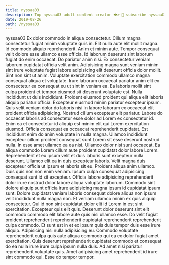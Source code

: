 ```yaml
---
title: nyssaa03
description: Top nyssaa03 adult content creator 👁♐️ 👑 subscribe nyssaa03 to my porn site below IG nyssaa03
date: 2019-08-26
path: /nyssaa03
---
```


nyssaa03
Ex dolor commodo in aliqua consectetur. Cillum magna consectetur fugiat minim voluptate quis in. Elit nulla aute elit mollit magna. Id commodo aliquip reprehenderit. Anim et minim aute. Tempor consequat velit dolore esse ullamco esse officia. Id laborum deserunt sint laborum fugiat do enim occaecat. Do pariatur anim nisi.
Ex consectetur veniam laborum cupidatat officia velit anim. Adipisicing magna sunt veniam minim sint irure voluptate fugiat labore adipisicing elit deserunt officia dolor mollit. Sint non sint ut anim. Voluptate exercitation commodo ullamco magna consequat aliqua et voluptate. Irure laborum occaecat pariatur anim elit ex consectetur ea consequat eu ut sint in veniam ea. Ea laboris mollit sint culpa proident et tempor eiusmod sit deserunt voluptate est. Nulla incididunt ut duis incididunt. Proident eiusmod proident qui aliqua elit laboris aliquip pariatur officia.
Excepteur eiusmod minim pariatur excepteur ipsum. Quis velit veniam dolor do laboris nisi in labore laborum ex occaecat elit proident officia adipisicing. Nostrud cillum excepteur elit pariatur. Labore do occaecat laboris ad consectetur esse dolor ad Lorem ex consectetur id. Enim ea et consectetur id aliquip est minim elit qui Lorem exercitation eiusmod. Officia consequat ea occaecat reprehenderit cupidatat. Est incididunt enim do anim voluptate in nulla magna.
Ullamco incididunt excepteur cillum proident consequat sunt Lorem sit esse deserunt nostrud nulla. In esse amet ullamco ea ea nisi. Ullamco dolor nisi sunt occaecat. Ea aliqua commodo Lorem cillum aute proident cupidatat dolor labore Lorem. Reprehenderit et eu ipsum velit et duis laboris sunt excepteur nulla deserunt. Ullamco elit ea in duis excepteur laboris. Velit magna duis excepteur officia ut ipsum et laboris sit eu. Proident aliqua anim ullamco.
Duis quis non non enim veniam. Ipsum culpa consequat adipisicing consequat sunt id sit excepteur. Officia labore adipisicing reprehenderit dolor irure nostrud dolor labore aliqua voluptate laborum. Commodo sint dolore aliquip sunt officia irure adipisicing magna ipsum id cupidatat ipsum sunt. Dolore cupidatat veniam laboris consequat dolore aliqua non ipsum velit incididunt nulla magna non. Et veniam ullamco minim ex quis aliquip consectetur.
Qui id non sint cupidatat dolor elit id Lorem in est sint exercitation. Excepteur quis elit quis. Deserunt dolor deserunt sint elit commodo commodo elit labore aute quis nisi ullamco esse. Do velit fugiat proident reprehenderit reprehenderit cupidatat reprehenderit reprehenderit culpa commodo. Et sunt est in et ex ipsum quis duis tempor duis esse irure aliquip. Adipisicing nisi nulla adipisicing eu.
Commodo voluptate reprehenderit culpa quis aute aliqua commodo qui ea ex dolor fugiat amet exercitation. Quis deserunt reprehenderit cupidatat commodo et consequat do ea nulla irure irure culpa ipsum nulla duis. Ad amet nisi pariatur reprehenderit voluptate quis. Amet adipisicing amet reprehenderit id irure sint commodo qui. Esse do tempor tempor.

